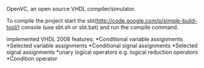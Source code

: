 OpenVC, an open source VHDL compiler/simulator.

To compile the project start the sbt(http://code.google.com/p/simple-build-tool/) console (use sbt.sh or sbt.bat) and run the compile command.

implemented VHDL 2008 features:
*Conditional variable assignments
*Selected variable assignments
*Conditional signal assignments
*Selected signal assignments
*unary logical operators e.g. logical reduction operators
*Condition operator